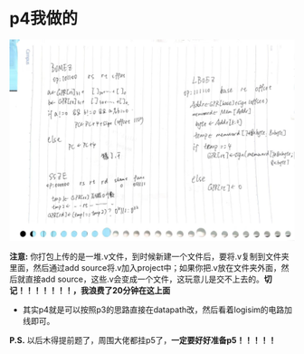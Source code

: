# p4我做的

![2](2.jpg)



**注意:** 你打包上传的是一堆.v文件，到时候新建一个文件后，要将.v复制到文件夹里面，然后通过add source将.v加入project中；如果你把.v放在文件夹外面，然后就直接add source，这些.v会变成一个文件，这玩意儿是交不上去的。**切记！！！！！！！，我浪费了20分钟在这上面**

- 其实p4就是可以按照p3的思路直接在datapath改，然后看着logisim的电路加线即可。

**P.S.** 以后木得提前题了，周围大佬都挂p5了，**一定要好好准备p5！！！！！**